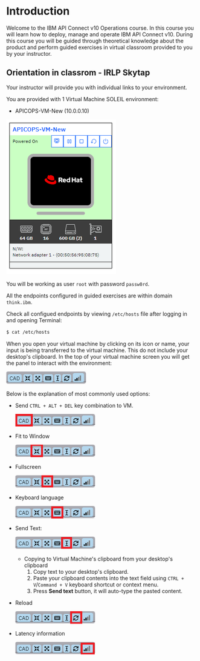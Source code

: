 # Introduction

Welcome to the IBM API Connect v10 Operations course. In this course you will learn
how to deploy, manage and operate IBM API Connect v10. During this course you will
be guided through theoretical knowledge about the product and perform guided exercises
in virtual classroom provided to you by your instructor.

## Orientation in classrom - IRLP Skytap

Your instructor will provide you with individual links to your environment.

You are provided with 1 Virtual Machine SOLEIL environment:

* APICOPS-VM-New (10.0.0.10)

![Skytap environment](img/01-vm.png)

You will be working as user ```root``` with password ```passw0rd```.

All the endpoints configured in guided exercises are within domain ```think.ibm```.

Check all configued endpoints by viewing `/etc/hosts` file after logging in and opening Terminal:
```bash 
$ cat /etc/hosts
```

When you open your virtual machine by clicking on its icon or name, your input is being transferred to the virtual machine. This do not
include your desktop's clipboard. In the top of your virtual machine screen you will get the panel to interact with the environment:

![Skytap panel](img/02-skytap-panel.png)

Below is the explanation of most commonly used options:

* Send ```CTRL + ALT + DEL``` key combination to VM.
  
  ![Skytap environment](img/03-cad.png)

* Fit to Window
  
  ![Skytap Power Operations](img/04-fit-to-window.png)

* Fullscreen
  
  ![Skytap Credentials Store](img/05-fullscreen.png)

* Keyboard language
  
  ![Skytap Credentials Store](img/06-keyboard-lang.png)

* Send Text:
  
  ![Skytap Clipboard](img/07-paste.png)

  * Copying to Virtual Machine's clipboard from your desktop's clipboard 
    1. Copy text to your desktop's clipboard.
    2. Paste your clipboard contents into the text field using ```CTRL + V```/```Command + V``` keyboard shortcut or context menu.
    3. Press **Send text** button, it will auto-type the pasted content.

* Reload

  ![Skytap Display Control](img/08-reload.png)

* Latency information

  ![Skytap Operations Panel](img/09-latency.png)
